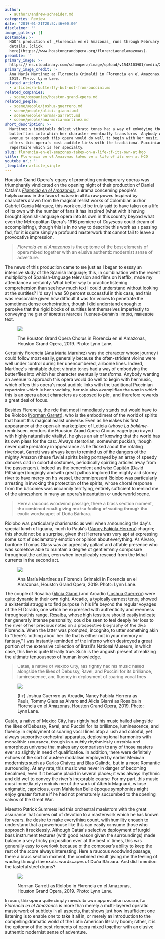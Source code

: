 ```yaml
---
author:
  - authors/andrew-schneider.md
categories: Review
date: '2019-01-21T20:52:46+00:00'
disclaimer: ''
image_gallery: []
postamble: >-
  HGO's production of _Florencia en el Amazonas_ runs through February 3. For
  details, [click
  here](https://www.houstongrandopera.org/florenciaenelamazonas).
preamble: ''
primary_image: >-
  https://res.cloudinary.com/schmopera/image/upload/v1548103901/media/2019/01/sqHGO-Florencia-2019-OrchestraDressRehearsal-PhotographerLynnLane-159.jpg
primary_image_credit: >-
  Ana María Martínez as Florencia Grimaldi in Florencia en el Amazonas, HGO,
  2019. Photo: Lynn Lane.
related_articles:
  - articles/a-butterfly-but-not-from-puccini.md
related_companies:
  - scene/companies/houston-grand-opera.md
related_people:
  - scene/people/joshua-guerrero.md
  - scene/people/alicia-gianni.md
  - scene/people/norman-garrett.md
  - scene/people/ana-maria-martinez.md
short_description: >-
  Martínez's inimitable dulcet vibrato tones had a way of embodying the
  butterflies into which her character eventually transforms. Anybody wanting an
  avenue to approach this opera would do well to begin with her music, which
  offers this opera's most audible links with the traditional Puccinian
  repertoire which is her specialty.
slug: florencia-en-el-amazonas-takes-on-a-life-of-its-own-at-hgo
title: Florencia en el Amazonas takes on a life of its own at HGO
youtube_url: ''
_template: article_single
---
```


Houston Grand Opera's legacy of promoting contemporary operas was triumphantly vindicated on the opening night of their production of Daniel Catán's [_Florencia en el Amazonas_](https://www.houstongrandopera.org/florenciaenelamazonas), a drama concerning people's helplessness in the face of nature in all its raw power. Inspired by characters drawn from the magical realist works of Colombian author Gabriel García Márquez, this work could be truly said to have taken on a life of its own with the number of fans it has inspired (what with it having brought Spanish-language opera into its own in this country beyond what even the Metropolitan Opera's 1916 premiere of _Goyescas_ could dream of accomplishing), though this is in no way to describe this work as a passing fad, for it is quite simply a profound masterwork that cannot fail to leave a provocative impression.

> _Florencia en el Amazonas_ is the epitome of the best elements of opera mixed together with an elusive authentic modernist sense of adventure.

The news of this production came to me just as I began to essay an intensive study of the Spanish language; this, in combination with the recent multiplicity of Spanish-language television and films on Netflix, made my attendance a certainty. What better way to practice listening comprehension than see how much text I could understand without looking at the surtitles? I'd say I was 50 percent successful in this case, and this was reasonable given how difficult it was for voices to penetrate the sometimes dense orchestration, though I did understand enough to perceive that the rigid blocks of surtitles lent themselves imperfectly to conveying the gist of librettist Marcela Fuentes-Berain's limpid, malleable text.

<figure data-type="image">

![](https://res.cloudinary.com/schmopera/image/upload/v1548104983/media/2019/01/HGO-Florencia-2019-OrchestraDressRehearsal-PhotographerLynnLane-2.jpg)

<figcaption>The Houston Grand Opera Chorus in Florencia en el Amazonas, Houston Grand Opera, 2019. Photo: Lynn Lane.</figcaption>

</figure>

Certainly Florencia ([Ana María Martínez](/scene/people/ana-maria-martinez/)) was the character whose journey I could follow most easily, generally because the often-strident violins were well under control during her unencumbered, airborne lines. Indeed, Martínez's inimitable dulcet vibrato tones had a way of embodying the butterflies into which her character eventually transforms. Anybody wanting an avenue to approach this opera would do well to begin with her music, which offers this opera's most audible links with the traditional Puccinian repertoire which is her specialty; her role also exemplifies the way in which this is an opera about characters as opposed to plot, and therefore rewards a great deal of focus.

Besides Florencia, the role that most immediately stands out would have to be Ríolobo ([Norman Garrett](/scene/people/norman-garrett/)), who is the embodiment of the world of spirits that haunt this magical realist universe. Even as he makes his first appearance at the open-air marketplace of Leticia (whose _La bohème_-reminiscent vendors the Houston Grand Opera Chorus eagerly portrayed with highly naturalistic vitality), he gives an air of knowing that the world has its own plans for the cast. Always stentorian, somewhat puckish, though never quite predatory in appearance as he flicked about the rotating riverboat, Garrett was always keen to remind us of the dangers of the mighty Amazon (these fluvial spirits being portrayed by an array of speedy dancers clad in colorful costumes, periodically spiriting articles away from the passengers). Indeed, as the benevolent and wise Capitán (David Pittsinger) longingly and with great pathos implored the mighty and stormy river to have mercy on his vessel, the omnipresent Ríolobo was particularly arresting in invoking the protection of the spirits, whose choral response from the balconies was uncannily terrifying, entirely sufficient to remind me of the atmosphere in many an opera's incantation or underworld scene.

> Here a raucous woodwind passage, there a brass section moment, the combined result giving me the feeling of wading through the exotic wordscapes of Doña Bárbara.

Ríolobo was particularly charismatic as well when announcing the day's special lunch of iguana, much to Paula's ([Nancy Fabiola Herrera](/scene/people/nancy-fabiola-herrera/)) chagrin; this should not be a surprise, given that Herrera was very apt at expressing some sort of declamatory emotion or opinion about everything. As Alvaro, baritone Thomas Glass was an agreeably gallant and affable presence who was somehow able to maintain a degree of gentlemanly composure throughout the action, even when inexplicably rescued from the lethal currents in the second act.

<figure data-type="image">

![](https://res.cloudinary.com/schmopera/image/upload/v1548105108/media/2019/01/HGO-Florencia-2019-OrchestraDressRehearsal-PhotographerLynnLane-28.jpg)

<figcaption>Ana María Martínez as Florencia Grimaldi in Florencia en el Amazonas, Houston Grand Opera, 2019. Photo: Lynn Lane.</figcaption>

</figure>

The couple of Rosalba ([Alicia Gianni](/scene/people/alicia-gianni/)) and Arcadio ([Joshua Guerrero](/scene/people/joshua-guerrero/)) were quite dynamic in their own right. Arcadio, a typically earnest tenor, showed a existential struggle to find purpose in his life beyond the regular voyages of the El Dorado, one which he expressed with authenticity and evenness throughout his range. Rosalba, whose high tessitura should easily indicate her generally intense personality, could be seen to feel deeply her loss to the river of her precious notes on a prospective biography of the diva Florencia. When the latter was prompted, incognito, to utter something akin to "there's nothing about her life that is either not in your memory or fantasy," I was instantly reminded of the inferno which destroyed a great portion of the extensive collection of Brazil's National Museum, in which case, this line is quite literally true. Such is the anguish present at realizing the ultimate tenuousness of human knowledge.

> Catán, a native of Mexico City, has rightly had his music hailed alongside the likes of Debussy, Ravel, and Puccini for its brilliance, luminescence, and fluency in deployment of soaring vocal lines

<figure data-type="image">

![](https://res.cloudinary.com/schmopera/image/upload/v1548105286/media/2019/01/HGO-Florencia-2019-OrchestraDressRehearsal-PhotographerLynnLane-76.jpg)

<figcaption>(l-r) Joshua Guerrero as Arcadio, Nancy Fabiola Herrera as Paula, Tommy Glass as Alvaro and Alicia Gianni as Rosalba in Florencia en el Amazonas, Houston Grand Opera, 2019. Photo: Lynn Lane.</figcaption>

</figure>

Catán, a native of Mexico City, has rightly had his music hailed alongside the likes of Debussy, Ravel, and Puccini for its brilliance, luminescence, and fluency in deployment of soaring vocal lines atop a lush and colorful, yet always supportive orchestral apparatus, deploying tonal harmonies with monolithic assurance, though in a subtly rhythmically unstable and amorphous universe that makes any comparison to any of those masters ever so slightly in need of qualification. In addition, there were definitely echoes of the sort of austere modalism employed by earlier Mexican modernists such as Carlos Chávez and Blas Galindo, but in a more Romantic surrounding. At any rate, this music was never in danger of becoming becalmed, even if it became placid in several places; it was always rhythmic and did well to convey the river's inexorable course. For my part, this music most immediately reminds me of the work of Albéric Magnard, whose enigmatic, capricious, even Mahlerian Belle époque symphonies might enjoy greater fortune if he had not prematurely succumbed to the opening salvos of the Great War.

Maestro Patrick Summers led this orchestral maelstrom with the great assurance that comes out of devotion to a masterwork which he has known for years, the desire to make everything count, with humility enough to understand that a powerhouse like this can easily consume those who approach it recklessly. Although Catán's selective deployment of turgid bass instrument textures (with good reason given the surroundings) made balance a very tricky proposition even at the best of times, this was generally easy to overlook because of the composer’s ability to keep the rest of the score always interesting. Here a raucous woodwind passage, there a brass section moment, the combined result giving me the feeling of wading through the exotic wordscapes of Doña Bárbara. And did I mention the tasteful steel drums?

<figure data-type="image">

![](https://res.cloudinary.com/schmopera/image/upload/v1548105409/media/2019/01/HGO-Florencia-2019-OrchestraDress-PhotographerLynnLane-90.jpg)

<figcaption>Norman Garrett as Ríolobo in Florencia en el Amazonas, Houston Grand Opera, 2019. Photo: Lynn Lane.</figcaption>

</figure>

In sum, this opera quite simply needs its own appreciation course, for _Florencia en el Amazonas_ is more than merely a multi-layered operatic masterwork of subtlety in all aspects, that shows just how insufficient one listening is to enable one to take it all in, or merely an introduction to the compelling dramatic world of the Latin American literary boom; rather, it is the epitome of the best elements of opera mixed together with an elusive authentic modernist sense of adventure.
